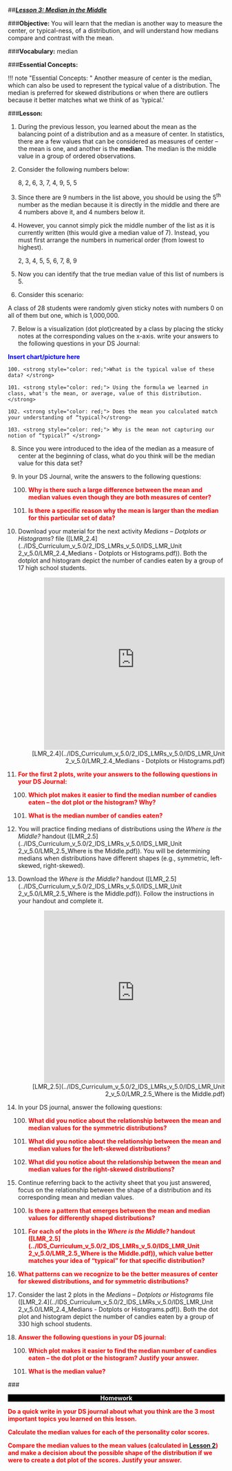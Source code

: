 ##***<u>Lesson 3: Median in the Middle</u>***

###**Objective:**
You will learn that the median is another way to measure the center, or typical-ness, of a distribution,
and will understand how medians compare and contrast with the mean.


###**Vocabulary:**
median

###**Essential Concepts:**

!!! note "Essential Concepts: "
    Another measure of center is the median, which can also be used to represent the typical value of a distribution. The median is preferred for skewed distributions or when there are outliers
    because it better matches what we think of as 'typical.'

###**Lesson:**
1. During the previous lesson, you  learned about the mean as the balancing
point of a distribution and as a measure of center. In statistics, there are a few values that can be
considered as measures of center – the mean is one, and another is the **median**. The median is
the middle value in a group of ordered observations.

2. Consider the following numbers below:

    8, 2, 6, 3, 7, 4, 9, 5, 5

3. Since there are 9 numbers in the list above, you should be using the 5<sup>th</sup> number as the median
because it is directly in the middle and there are 4 numbers above it, and 4 numbers below it.

4. However, you cannot simply pick the middle number of the list as it
is currently written (this would give a median value of 7). Instead, you must first arrange the
numbers in numerical order (from lowest to highest).

    2, 3, 4, 5, 5, 6, 7, 8, 9

5. Now you can identify that the true median value of this list of numbers is 5.

6. Consider this scenario: 

A class of 28 students were randomly given sticky notes with numbers 0 on all of them but one, which is 1,000,000. 

7. Below is a visualization (dot plot)created by a class by placing the sticky
notes at the corresponding values on the x-axis. write your answers to the following questions in your DS Journal:

<strong style="color: blue;"> Insert chart/picture here</strong>


    100. <strong style="color: red;">What is the typical value of these data? </strong>
    
    101. <strong style="color: red;"> Using the formula we learned in class, what's the mean, or average, value of this distribution. </strong>
    
    102. <strong style="color: red;"> Does the mean you calculated match your understanding of “typical?</strong>
    
    103. <strong style="color: red;"> Why is the mean not capturing our notion of “typical?” </strong>
  

8. Since you were introduced to the idea of the median as a measure of center at the beginning of class, what do you think will be the median value for this data set?

9. In your DS Journal, write the answers to the following questions:

    100. <strong style="color: red;">Why is there such a large difference between the mean and median values even though they are both measures of center? </strong>

    101. <strong style="color: red;">Is there a specific reason why the mean is larger than the median for this particular set of data? </strong>

10. Download your material for the next activity *Medians – Dotplots or Histograms*? file ([LMR_2.4](../IDS_Curriculum_v_5.0/2_IDS_LMRs_v_5.0/IDS_LMR_Unit 2_v_5.0/LMR_2.4_Medians - Dotplots or Histograms.pdf)). Both the dotplot and histogram depict
the number of candies eaten by a group of 17 high school students.
<div align="right"><iframe src="https://docs.google.com/viewerng/viewer?url=https://curriculum.idsucla.org/IDS_Curriculum_v_5.0_preview/2_IDS_LMRs_v_5.0/IDS_LMR_Unit 2_v_5.0/LMR_2.4_Medians - Dotplots or Histograms.pdf&embedded=true" style=" width:420px;height:400px;" frameborder="0"></iframe><br>[LMR_2.4](../IDS_Curriculum_v_5.0/2_IDS_LMRs_v_5.0/IDS_LMR_Unit 2_v_5.0/LMR_2.4_Medians - Dotplots or Histograms.pdf)</div>

11. <strong style="color: red;">For the first 2 plots, write your answers to the following questions in your DS Journal:</strong>

    100. <strong style="color: red;">Which plot makes it easier to find the median number of candies eaten – the dot plot or the histogram? Why? </strong>

    101. <strong style="color: red;">What is the median number of candies eaten? </strong>

12. You will practice finding medians of distributions using the *Where is the
Middle?* handout ([LMR_2.5](../IDS_Curriculum_v_5.0/2_IDS_LMRs_v_5.0/IDS_LMR_Unit 2_v_5.0/LMR_2.5_Where is the Middle.pdf)). You will be determining medians when distributions have different
shapes (e.g., symmetric, left-skewed, right-skewed).

13. Download the *Where is the Middle?* handout ([LMR_2.5](../IDS_Curriculum_v_5.0/2_IDS_LMRs_v_5.0/IDS_LMR_Unit 2_v_5.0/LMR_2.5_Where is the Middle.pdf)). Follow the instructions in your handout and complete it. 

<div align="right"><iframe src="https://docs.google.com/viewerng/viewer?url=https://curriculum.idsucla.org/IDS_Curriculum_v_5.0_preview/2_IDS_LMRs_v_5.0/IDS_LMR_Unit 2_v_5.0/LMR_2.5_Where is the Middle.pdf&embedded=true" style=" width:420px;height:400px;" frameborder="0"></iframe><br>[LMR_2.5](../IDS_Curriculum_v_5.0/2_IDS_LMRs_v_5.0/IDS_LMR_Unit 2_v_5.0/LMR_2.5_Where is the Middle.pdf)</div>

14. In your DS journal, answer the following questions:

    100. <strong style="color: red;">What did you notice about the relationship between the mean and median values for the
    symmetric distributions? </strong>

    101. <strong style="color: red;">What did you notice about the relationship between the mean and median values for the
    left-skewed distributions? </strong>

    102. <strong style="color: red;">What did you notice about the relationship between the mean and median values for the
    right-skewed distributions? </strong>

15. Continue referring back to the activity sheet that you just answered, focus on the  relationship between the shape of a distribution and its
corresponding mean and median values.

    100. <strong style="color: red;">Is there a pattern that emerges between the mean and median values for differently
    shaped distributions? </strong>

    101. <strong style="color: red;">For each of the plots in the *Where is the Middle?* handout ([LMR_2.5](../IDS_Curriculum_v_5.0/2_IDS_LMRs_v_5.0/IDS_LMR_Unit 2_v_5.0/LMR_2.5_Where is the Middle.pdf)), which value better
    matches your idea of “typical” for that specific distribution? </strong>

16. <strong style="color: red;"> What patterns can we recognize to be the better measures of center for skewed
distributions, and for symmetric distributions?</strong>

17. Consider the last 2 plots in the *Medians – Dotplots or Histograms* file ([LMR_2.4](../IDS_Curriculum_v_5.0/2_IDS_LMRs_v_5.0/IDS_LMR_Unit 2_v_5.0/LMR_2.4_Medians - Dotplots or Histograms.pdf)).  Both the dot plot and histogram depict the number of
candies eaten by a group of 330 high school students.

18. <strong style="color: red;">Answer the following questions in your DS journal:</strong>
    
    100. <strong style="color: red;">Which plot makes it easier to find the median number of candies eaten – the dot plot or the histogram? Justify your answer.</strong>
    
    101. <strong style="color: red;">What is the median value? </strong>
    


###<p style="background: black; color: white; text-align: center;">**Homework**</p>
<strong style="color: red;">Do a quick write in your DS journal about what you think are the 3 most important topics you learned on this lesson.

Calculate the median values for each of the personality color scores. 


Compare the median values to the mean values (calculated in [Lesson 2](lesson2.md)) and make a decision about
the possible shape of the distribution if we were to create a dot plot of the scores. Justify your answer.</strong>